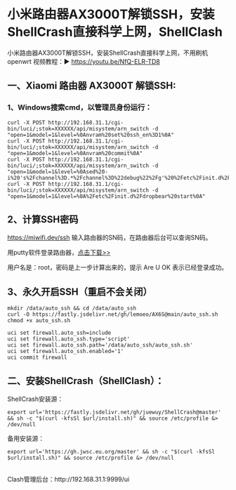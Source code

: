 # 小米路由器AX3000T解锁SSH，安装ShellCrash直接科学上网，ShellClash
小米路由器AX3000T解锁SSH，安装ShellCrash直接科学上网，不用刷机openwrt
视频教程：▶ https://youtu.be/NfQ-ELR-TD8

## 一、Xiaomi 路由器 AX3000T 解锁SSH:
### 1、Windows搜索cmd，以管理员身份运行：

    curl -X POST http://192.168.31.1/cgi-bin/luci/;stok=XXXXXX/api/misystem/arn_switch -d "open=1&model=1&level=%0Anvram%20set%20ssh_en%3D1%0A"
    curl -X POST http://192.168.31.1/cgi-bin/luci/;stok=XXXXXX/api/misystem/arn_switch -d "open=1&model=1&level=%0Anvram%20commit%0A"
    curl -X POST http://192.168.31.1/cgi-bin/luci/;stok=XXXXXX/api/misystem/arn_switch -d "open=1&model=1&level=%0Ased%20-i%20's%2Fchannel%3D.*%2Fchannel%3D%22debug%22%2Fg'%20%2Fetc%2Finit.d%2Fdropbear%0A"
    curl -X POST http://192.168.31.1/cgi-bin/luci/;stok=XXXXXX/api/misystem/arn_switch -d "open=1&model=1&level=%0A%2Fetc%2Finit.d%2Fdropbear%20start%0A"

## 2、计算SSH密码
https://miwifi.dev/ssh 输入路由器的SN码，在路由器后台可以查询SN码。

用putty软件登录路由器，<a href="https://github.com/eujc/AX3000T/releases/download/gongju/AX3000T.zip" target="_blank">点击下载>></a>

用户名是：root，密码是上一步计算出来的，提示 Are U OK 表示已经登录成功。

## 3、永久开启SSH（重启不会关闭）

    mkdir /data/auto_ssh && cd /data/auto_ssh
    curl -O https://fastly.jsdelivr.net/gh/lemoeo/AX6S@main/auto_ssh.sh
    chmod +x auto_ssh.sh

    uci set firewall.auto_ssh=include
    uci set firewall.auto_ssh.type='script'
    uci set firewall.auto_ssh.path='/data/auto_ssh/auto_ssh.sh'
    uci set firewall.auto_ssh.enabled='1'
    uci commit firewall

## 二、安装ShellCrash（ShellClash）：
ShellCrash安装源：

    export url='https://fastly.jsdelivr.net/gh/juewuy/ShellCrash@master' && sh -c "$(curl -kfsSl $url/install.sh)" && source /etc/profile &> /dev/null

备用安装源：

    export url='https://gh.jwsc.eu.org/master' && sh -c "$(curl -kfsSl $url/install.sh)" && source /etc/profile &> /dev/null

<br>
Clash管理后台：http://192.168.31.1:9999/ui
